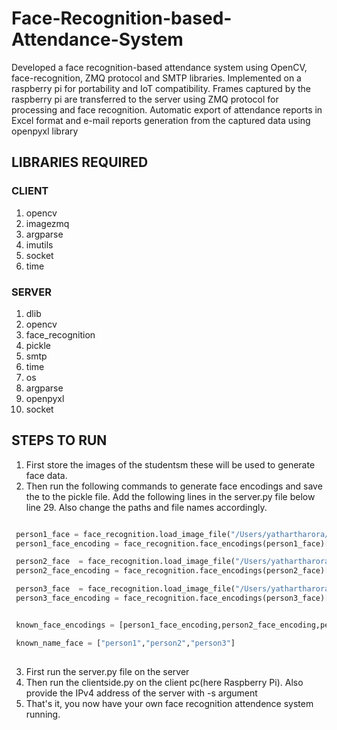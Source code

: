 # Face-Recognition-based-Attendance-System

Developed a face recognition-based attendance system using OpenCV, face-recognition, ZMQ protocol and SMTP libraries.
Implemented on a raspberry pi for portability and IoT compatibility. Frames captured by the raspberry pi are transferred to the server using ZMQ protocol for processing and face recognition.
Automatic export of attendance reports in Excel format and e-mail reports generation from the captured data using openpyxl library

## LIBRARIES REQUIRED

### CLIENT
1. opencv
2. imagezmq
3. argparse
4. imutils
5. socket
6. time

### SERVER
1. dlib
2. opencv
3. face_recognition
4. pickle
5. smtp
6. time
7. os
8. argparse
9. openpyxl
10. socket


## STEPS TO RUN

1. First store the images of the studentsm these will be used to generate face data.
2. Then run the following commands to generate face encodings and save the to the pickle file. Add the following lines in the server.py file below line 29. Also change the paths and file names accordingly.
```python

 person1_face = face_recognition.load_image_file("/Users/yathartharora/Downloads/yatharth.jpg")
 person1_face_encoding = face_recognition.face_encodings(person1_face)[0];

 person2_face  = face_recognition.load_image_file("/Users/yathartharora/Downloads/rohan.jpg")
 person2_face_encoding = face_recognition.face_encodings(person2_face)[0];

 person3_face  = face_recognition.load_image_file("/Users/yathartharora/Downloads/milind.jpg")
 person3_face_encoding = face_recognition.face_encodings(person3_face)[0];


 known_face_encodings = [person1_face_encoding,person2_face_encoding,person3_face_encoding]

 known_name_face = ["person1","person2","person3"]
 
```

3. First run the server.py file on the server
4. Then run the clientside.py on the client pc(here Raspberry Pi). Also provide the IPv4 address of the server with -s argument
5. That's it, you now have your own face recognition attendence system running. 
